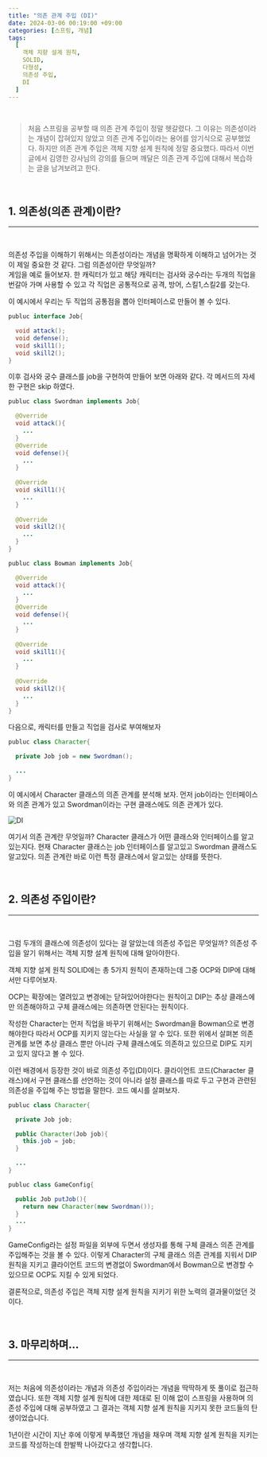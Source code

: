```yaml
---
title: "의존 관계 주입 (DI)"
date: 2024-03-06 00:19:00 +09:00
categories: [스프링, 개념]
tags:
  [
    객체 지향 설계 원칙,
    SOLID,
    다형성,
    의존성 주입,
    DI
  ]
---
```


<br>

> 처음 스프링을 공부할 때 의존 관계 주입이 정말 헷갈렸다. 그 이유는 의존성이라는 개념이 잡혀있지 않았고 의존 관계 주입이라는 용어를 암기식으로 공부했었다. 하지만 의존 관계 주입은 객체 지향 설계 원칙에 정말 중요했다. 따라서 이번 글에서 김영한 강사님의 강의를 들으며 깨달은 의존 관계 주입에 대해서 복습하는 글을 남겨보려고 한다.

<br>

## 1. 의존성(의존 관계)이란?
---

<br>

의존성 주입을 이해하기 위해서는 의존성이라는 개념을 명확하게 이해하고 넘어가는 것이 제일 중요한 것 같다. 그럼 의존성이란 무엇일까?<br>
게임을 예로 들어보자. 한 캐릭터가 있고 해당 캐릭터는 검사와 궁수라는 두개의 직업을 번갈아 가며 사용할 수 있고 각 직업은 공통적으로 공격, 방어, 스킬1,스킬2를 갖는다.

이 예시에서 우리는 두 직업의 공통점을 뽑아 인터페이스로 만들어 볼 수 있다.


```java
publuc interface Job{

  void attack();
  void defense();
  void skill1();
  void skill2();
}
```

이후 검사와 궁수 클래스를 job을 구현하여 만들어 보면 아래와 같다. 각 메서드의 자세한 구현은 skip 하였다.

```java
publuc class Swordman implements Job{

  @Override
  void attack(){
    ...
  }
  @Override
  void defense(){
    ...
  }
  
  @Override
  void skill1(){
    ...
  }
  
  @Override
  void skill2(){
    ...
  }
}
```

```java
publuc class Bowman implements Job{

  @Override
  void attack(){
    ...
  }
  @Override
  void defense(){
    ...
  }
  
  @Override
  void skill1(){
    ...
  }
  
  @Override
  void skill2(){
    ...
  }
}
```

다음으로, 캐릭터를 만들고 직업을 검사로 부여해보자

```java
publuc class Character{

  private Job job = new Swordman();

  ... 
}
```

이 예시에서 Character 클래스의 의존 관계를 분석해 보자. 먼저 job이라는 인터페이스와 의존 관계가 있고 Swordman이라는 구현 클래스에도 의존 관계가 있다.

![DI](https://github.com/HeeChanN/HeeChanN/assets/88177732/94bfb930-1174-47e3-bd8e-53d49bddb6f0)

여기서 의존 관계란 무엇일까? Character 클래스가 어떤 클래스와 인터페이스를 알고있는지다. 현재 Character 클래스는 job 인터페이스를 알고있고 Swordman 클래스도 알고있다. 의존 관계란 바로 이런 특정 클래스에서 알고있는 상태를 뜻한다.

<br>

## 2. 의존성 주입이란?
---

<br>

그럼 두개의 클래스에 의존성이 있다는 걸 알았는데 의존성 주입은 무엇일까? 의존성 주입을 알기 위해서는 객체 지향 설계 원칙에 대해 알아야한다.

객체 지향 설게 원칙 SOLID에는 총 5가지 원칙이 존재하는데 그중 OCP와 DIP에 대해서만 다루어보자.

OCP는 확장에는 열려있고 변경에는 닫혀있어야한다는 원칙이고 DIP는 추상 클래스에만 의존해야하고 구체 클래스에는 의존하면 안된다는 원칙이다.

작성한 Character는 먼저 직업을 바꾸기 위해서는 Swordman을 Bowman으로 변경해야한다 따라서 OCP를 지키지 않는다는 사실을 알 수 있다. 또한 위에서 살펴본 의존 관계를 보면 추상 클래스 뿐만 아니라 구체 클래스에도 의존하고 있으므로 DIP도 지키고 있지 않다고 볼 수 있다.

이런 배경에서 등장한 것이 바로 의존성 주입(DI)이다.
클라이언트 코드(Character 클래스)에서 구현 클래스를 선언하는 것이 아니라 설정 클래스를 따로 두고 구현과 관련된 의존성을 주입해 주는 방법을 말한다. 코드 예시를 살펴보자.

```java
publuc class Character{

  private Job job;

  public Character(Job job){
    this.job = job;
  }

  ... 
}
```

```java
publuc class GameConfig{

  public Job putJob(){
    return new Character(new Swordman());
  }
  ... 
}
```

GameConfig라는 설정 파일을 외부에 두면서 생성자를 통해 구체 클래스 의존 관계를 주입해주는 것을 볼 수 있다. 이렇게 Character의 구체 클래스 의존 관계를 지워서 DIP 원칙을 지키고 클라이언트 코드의 변경없이 Swordman에서 Bowman으로 변경할 수 있으므로 OCP도 지킬 수 있게 되었다. 

결론적으로, 의존성 주입은 객체 지향 설계 원칙을 지키기 위한 노력의 결과물이었던 것이다.


<br>

## 3. 마무리하며...
---

<br>

저는 처음에 의존성이라는 개념과 의존성 주입이라는 개념을 딱딱하게 뜻 풀이로 접근하였습니다. 또한 객체 지향 설계 원칙에 대한 제대로 된 이해 없이 스프링을 사용하며 의존성 주입에 대해 공부하였고 그 결과는 객체 지향 설계 원칙을 지키지 못한 코드들의 탄생이었습니다.

1년이란 시간이 지난 후에 이렇게 부족했던 개념을 채우며 객체 지향 설계 원칙을 지키는 코드를 작성하는데 한발짝 나아갔다고 생각합니다.